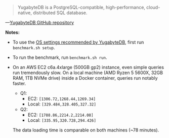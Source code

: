 > YugabyteDB is a PostgreSQL-compatible, high-performance, cloud-native, distributed SQL database.

—[YugabyteDB GitHub repository](https://github.com/yugabyte/yugabyte-db)

**Notes:**

- To use the [OS settings recommended by YugabyteDB](https://docs.yugabyte.com/preview/deploy/manual-deployment/system-config), first run `benchmark.sh setup`.
- To run the benchmark, run `benchmark.sh run`.
- On an AWS EC2 c6a.4xlarge (500GB gp2) instance, even simple queries run tremendously slow. On a local machine (AMD Ryzen 5 5600X, 32GB RAM, 1TB NVMe drive) inside a Docker container, queries run notably faster.
    - Q1:
      - EC2: `[1306.72,1268.44,1269.34]`
      - Local: `[329.484,328.405,327.32]`
    - Q2:
      - EC2: `[1788.86,2214.2,2214.08]`
      - Local: `[335.95,320.728,294.426]`

    The data loading time is comparable on both machines (~78 minutes).
